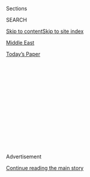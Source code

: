 <div id="app">

<div>

<div>

<div>

<div class="NYTAppHideMasthead css-1q2w90k e1suatyy0">

<div class="section css-ui9rw0 e1suatyy2">

<div class="css-eph4ug er09x8g0">

<div class="css-6n7j50">

</div>

<span class="css-1dv1kvn">Sections</span>

<div class="css-10488qs">

<span class="css-1dv1kvn">SEARCH</span>

</div>

[Skip to content](#site-content)[Skip to site index](#site-index)

</div>

<div id="masthead-section-label" class="css-1wr3we4 eaxe0e00">

[Middle
East](https://www.nytimes3xbfgragh.onion/section/world/middleeast)

</div>

<div class="css-10698na e1huz5gh0">

</div>

</div>

<div id="masthead-bar-one" class="section hasLinks css-15hmgas e1csuq9d3">

<div class="css-uqyvli e1csuq9d0">

</div>

<div class="css-1uqjmks e1csuq9d1">

</div>

<div class="css-9e9ivx">

[](https://myaccount.nytimes3xbfgragh.onion/auth/login?response_type=cookie&client_id=vi)

</div>

<div class="css-1bvtpon e1csuq9d2">

[Today’s
Paper](https://www.nytimes3xbfgragh.onion/section/todayspaper)

</div>

</div>

</div>

</div>

<div data-aria-hidden="false">

<div id="site-content" data-role="main">

<div>

<div class="css-1aor85t" style="opacity:0.000000001;z-index:-1;visibility:hidden">

<div class="css-1hqnpie">

<div class="css-epjblv">

<span class="css-17xtcya">[Middle
East](/section/world/middleeast)</span><span class="css-x15j1o">|</span><span class="css-fwqvlz">U.A.E.
Becomes First Arab Nation to Open a Nuclear Power
Plant</span>

</div>

<div class="css-k008qs">

<div class="css-1iwv8en">

<span class="css-18z7m18"></span>

<div>

</div>

</div>

<span class="css-1n6z4y">https://nyti.ms/2BQdSK9</span>

<div class="css-1705lsu">

<div class="css-4xjgmj">

<div class="css-4skfbu" data-role="toolbar" data-aria-label="Social Media Share buttons, Save button, and Comments Panel with current comment count" data-testid="share-tools">

  - 
  - 
  - 
  - 
    
    <div class="css-6n7j50">
    
    </div>

  - 

</div>

</div>

</div>

</div>

</div>

</div>

<div id="NYT_TOP_BANNER_REGION" class="css-13pd83m">

</div>

<div id="top-wrapper" class="css-1sy8kpn">

<div id="top-slug" class="css-l9onyx">

Advertisement

</div>

[Continue reading the main
story](#after-top)

<div class="ad top-wrapper" style="text-align:center;height:100%;display:block;min-height:250px">

<div id="top" class="place-ad" data-position="top" data-size-key="top">

</div>

</div>

<div id="after-top">

</div>

</div>

<div>

<div id="sponsor-wrapper" class="css-1hyfx7x">

<div id="sponsor-slug" class="css-19vbshk">

Supported by

</div>

[Continue reading the main
story](#after-sponsor)

<div id="sponsor" class="ad sponsor-wrapper" style="text-align:center;height:100%;display:block">

</div>

<div id="after-sponsor">

</div>

</div>

<div class="css-186x18t">

</div>

<div class="css-1vkm6nb ehdk2mb0">

# U.A.E. Becomes First Arab Nation to Open a Nuclear Power Plant

</div>

The launch is raising concerns about the growing number of nuclear
programs in the volatile Middle East.

<div class="css-79elbk" data-testid="photoviewer-wrapper">

<div class="css-z3e15g" data-testid="photoviewer-wrapper-hidden">

</div>

<div class="css-1a48zt4 ehw59r15" data-testid="photoviewer-children">

![<span class="css-16f3y1r e13ogyst0" data-aria-hidden="true">A photo
provided by United Arab Emirates government shows the Barakah nuclear
power
plant.</span><span class="css-cnj6d5 e1z0qqy90" itemprop="copyrightHolder"><span class="css-1ly73wi e1tej78p0">Credit...</span><span><span>United
Arab Emirates News
Agency</span></span></span>](https://static01.graylady3jvrrxbe.onion/images/2020/08/01/world/01uae-nuclear/01uae-nuclear-articleLarge.jpg?quality=75&auto=webp&disable=upscale)

</div>

</div>

<div class="css-18e8msd">

<div class="css-vp77d3 epjyd6m0">

<div class="css-hus3qt ey68jwv0" data-aria-hidden="true">

[![Vivian
Yee](https://static01.graylady3jvrrxbe.onion/images/2018/02/20/multimedia/author-vivian-yee/author-vivian-yee-thumbLarge-v2.png
"Vivian Yee")](https://www.nytimes3xbfgragh.onion/by/vivian-yee)

</div>

<div class="css-1baulvz">

By [<span class="css-1baulvz last-byline" itemprop="name">Vivian
Yee</span>](https://www.nytimes3xbfgragh.onion/by/vivian-yee)

</div>

</div>

  - 
    
    <div class="css-ld3wwf e16638kd2">
    
    Aug. 1,
    2020
    
    </div>

  - 
    
    <div class="css-4xjgmj">
    
    <div class="css-d8bdto" data-role="toolbar" data-aria-label="Social Media Share buttons, Save button, and Comments Panel with current comment count" data-testid="share-tools">
    
      - 
      - 
      - 
      - 
        
        <div class="css-6n7j50">
        
        </div>
    
      - 
    
    </div>
    
    </div>

</div>

</div>

<div class="section meteredContent css-1r7ky0e" name="articleBody" itemprop="articleBody">

<div class="css-1fanzo5 StoryBodyCompanionColumn">

<div class="css-53u6y8">

BEIRUT, Lebanon — The United Arab Emirates became the first Arab country
to open a nuclear power plant on Saturday, raising concerns about the
long-term consequences of introducing more nuclear programs to the
Middle East.

Two other countries in the region — Israel and Iran — already have
nuclear capabilities. Israel has an unacknowledged nuclear weapons
arsenal and Iran has a controversial uranium enrichment program that it
insists is solely for peaceful purposes.

The U.A.E., a tiny nation that has become a regional heavyweight and
international business center, said it built the plant to decrease its
reliance on the oil that has powered and enriched the country and its
Gulf neighbors for decades. It said that once its four units were all
running, the South Korean-designed plant would provide a quarter of the
country’s electricity.

Seeking to quiet fears that it was trying to build muscle to use against
its regional rivals, it has insisted that it intends to use its nuclear
program only for energy purposes.

</div>

</div>

<div class="css-1fanzo5 StoryBodyCompanionColumn">

<div class="css-53u6y8">

But with Iran in a standoff with Western powers over its nuclear
program, Israel in the neighborhood and tensions high among Gulf
countries, some analysts view the new plant — and any that may follow —
as a security and environmental headache. Other Arab countries,
including Saudi Arabia, are also starting or planning nuclear energy
programs.

The Middle East is already riven with enmities that pit Saudi Arabia and
the U.A.E. against Iran, Qatar and Iran’s regional proxies. One of those
proxies, the Yemen-based Houthi rebel group, claimed an attack on the
Barakah plant when it was under construction in 2017.

And Iran is widely believed to be behind a series of attacks on Saudi
oil facilities and oil tankers passing through the Gulf over the last
year.

“The UAE’s investment in these four [nuclear reactors
risks](https://www.nuclearconsult.com/wp/wp-content/uploads/2019/12/Gulf-Nuclear-Ambition-NCG-Dec-2019.pdf)
further destabilizing the volatile Gulf region, damaging the environment
and raising the possibility of nuclear proliferation,” Paul Dorfman, a
researcher at University College London’s Energy Institute, wrote in an
[op-ed](https://www.ucl.ac.uk/news/2020/mar/opinion-why-uae-about-open-four-nuclear-reactors)
in March.

Noting that the U.A.E. had other energy options, including “some of the
best solar energy resources in the world,” he added that “the nature of
Emirate interest in nuclear may lie hidden in plain sight — nuclear
weapon proliferation.”

</div>

</div>

<div class="css-1fanzo5 StoryBodyCompanionColumn">

<div class="css-53u6y8">

But the U.A.E. has said it considered natural gas and renewable energy
sources before dismissing them in favor of nuclear energy because they
would not produce enough for its needs.

Offering evidence that its intentions are peaceful, it points to its
collaborations with the International Atomic Energy Agency, which has
reviewed the Barakah project, and the United States, with which it
signed a [nuclear energy cooperation
agreement](https://www.reuters.com/article/us-saudi-nuclear-usa/u-s-tells-saudi-arabia-nuclear-push-depends-on-snap-inspections-deal-idUSKBN1W2245)
in 2009 that allows it to receive nuclear materials and technical
assistance from the United States while barring it from uranium
enrichment and other possible bomb-development activities.

That has not persuaded Qatar, which last year [lodged a
complaint](https://www.reuters.com/article/us-qatar-emirates-nuclearpower-exclusive/exclusive-qatar-asks-iaea-to-intervene-over-threat-posed-by-uae-nuclear-plant-idUSKCN1R120L)
with the international nuclear watchdog group over the Barakah plant,
calling it “a serious threat to the stability of the region and its
environment.”

The U.A.E.’s oil exports account for about a quarter of its total gross
domestic product. Despite its gusher of oil, it has imported increasing
amounts of natural gas in recent years in part to power its
energy-intensive desalination plants.

“We proudly witness the start of Barakah nuclear power plant operations,
in alignment with the highest international safety standards,” Mohammed
bin Zayed, the U.A.E.’s de facto ruler, tweeted on Saturday.

The new nuclear facility, which is in the Gharbiya region on the coast,
close to Qatar and Saudi Arabia, is the first of several prospective
Middle East nuclear plants. Egypt plans to build a power plant with four
nuclear reactors.

Saudi Arabia is also building a civilian nuclear reactor while pursuing
a nuclear cooperation deal with the United States, though the Trump
administration has said it would sign such an agreement [only if it
includes
safeguards](https://www.reuters.com/article/us-saudi-nuclear-usa/u-s-tells-saudi-arabia-nuclear-push-depends-on-snap-inspections-deal-idUSKBN1W2245)
against weapons development.

</div>

</div>

</div>

<div>

</div>

<div>

</div>

<div>

</div>

<div>

<div id="bottom-wrapper" class="css-1ede5it">

<div id="bottom-slug" class="css-l9onyx">

Advertisement

</div>

[Continue reading the main
story](#after-bottom)

<div id="bottom" class="ad bottom-wrapper" style="text-align:center;height:100%;display:block;min-height:90px">

</div>

<div id="after-bottom">

</div>

</div>

</div>

</div>

</div>

## Site Index

<div>

</div>

## Site Information Navigation

  - [© <span>2020</span> <span>The New York Times
    Company</span>](https://help.nytimes3xbfgragh.onion/hc/en-us/articles/115014792127-Copyright-notice)

<!-- end list -->

  - [NYTCo](https://www.nytco.com/)
  - [Contact
    Us](https://help.nytimes3xbfgragh.onion/hc/en-us/articles/115015385887-Contact-Us)
  - [Work with us](https://www.nytco.com/careers/)
  - [Advertise](https://nytmediakit.com/)
  - [T Brand Studio](http://www.tbrandstudio.com/)
  - [Your Ad
    Choices](https://www.nytimes3xbfgragh.onion/privacy/cookie-policy#how-do-i-manage-trackers)
  - [Privacy](https://www.nytimes3xbfgragh.onion/privacy)
  - [Terms of
    Service](https://help.nytimes3xbfgragh.onion/hc/en-us/articles/115014893428-Terms-of-service)
  - [Terms of
    Sale](https://help.nytimes3xbfgragh.onion/hc/en-us/articles/115014893968-Terms-of-sale)
  - [Site
    Map](https://spiderbites.nytimes3xbfgragh.onion)
  - [Help](https://help.nytimes3xbfgragh.onion/hc/en-us)
  - [Subscriptions](https://www.nytimes3xbfgragh.onion/subscription?campaignId=37WXW)

</div>

</div>

</div>

</div>
